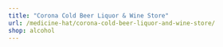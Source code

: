 ```yaml
---
title: "Corona Cold Beer Liquor & Wine Store"
url: /medicine-hat/corona-cold-beer-liquor-and-wine-store/
shop: alcohol
---
```

